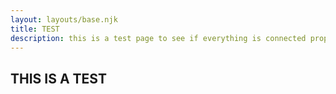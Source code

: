 ```yaml
---
layout: layouts/base.njk
title: TEST
description: this is a test page to see if everything is connected properly
---
```

THIS IS A TEST
---